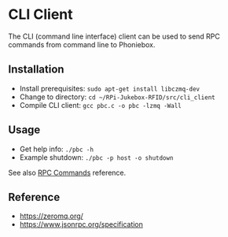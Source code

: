 # CLI Client

The CLI (command line interface) client can be used to send RPC commands from command line to Phoniebox.

## Installation

* Install prerequisites: `sudo apt-get install libczmq-dev`
* Change to directory: `cd ~/RPi-Jukebox-RFID/src/cli_client`
* Compile CLI client: `gcc pbc.c -o pbc -lzmq -Wall`

## Usage

* Get help info: `./pbc -h`
* Example shutdown: `./pbc -p host -o shutdown`

See also [RPC Commands](./rpc-commands.md) reference.

## Reference

* <https://zeromq.org/>
* <https://www.jsonrpc.org/specification>

